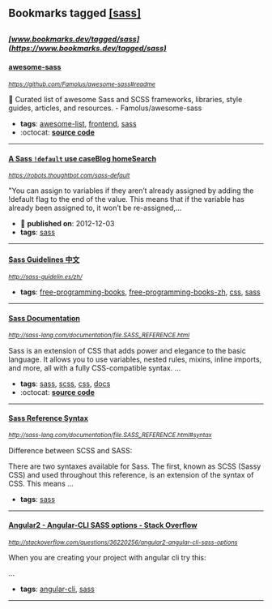 ## Bookmarks tagged [[sass]](https://www.bookmarks.dev/search?q=[sass])

_<sup><sup>[www.bookmarks.dev/tagged/sass](https://www.bookmarks.dev/tagged/sass)</sup></sup>_
---
#### [awesome-sass](https://github.com/Famolus/awesome-sass#readme)
_<sup>https://github.com/Famolus/awesome-sass#readme</sup>_

🎨 Curated list of awesome Sass and SCSS frameworks, libraries, style guides, articles, and resources. - Famolus/awesome-sass
* **tags**: [awesome-list](../tagged/awesome-list.md), [frontend](../tagged/frontend.md), [sass](../tagged/sass.md)
* :octocat: **[source code](https://github.com/Famolus/awesome-sass#readme)**
---
#### [A Sass `!default` use caseBlog homeSearch](https://robots.thoughtbot.com/sass-default)
_<sup>https://robots.thoughtbot.com/sass-default</sup>_

"You can assign to variables if they aren’t already assigned by adding the !default flag to the end of the value. This means that if the variable has already been assigned to, it won’t be re-assigned,...
* :calendar: **published on**: 2012-12-03
* **tags**: [sass](../tagged/sass.md)
---
#### [Sass Guidelines 中文](http://sass-guidelin.es/zh/)
_<sup>http://sass-guidelin.es/zh/</sup>_

* **tags**: [free-programming-books](../tagged/free-programming-books.md), [free-programming-books-zh](../tagged/free-programming-books-zh.md), [css](../tagged/css.md), [sass](../tagged/sass.md)
---
#### [Sass Documentation ](http://sass-lang.com/documentation/file.SASS_REFERENCE.html)
_<sup>http://sass-lang.com/documentation/file.SASS_REFERENCE.html</sup>_

Sass is an extension of CSS that adds power and elegance to the basic language. It allows you to use variables, nested rules, mixins, inline imports, and more, all with a fully CSS-compatible syntax. ...
* **tags**: [sass](../tagged/sass.md), [scss](../tagged/scss.md), [css](../tagged/css.md), [docs](../tagged/docs.md)
* :octocat: **[source code](https://github.com/sass/sass)**
---
#### [Sass Reference Syntax](http://sass-lang.com/documentation/file.SASS_REFERENCE.html#syntax)
_<sup>http://sass-lang.com/documentation/file.SASS_REFERENCE.html#syntax</sup>_

Difference between SCSS and SASS:

There are two syntaxes available for Sass. The first, known as SCSS (Sassy CSS) and used throughout this reference, is an extension of the syntax of CSS. This means ...
* **tags**: [sass](../tagged/sass.md)
---
#### [Angular2 - Angular-CLI SASS options - Stack Overflow](http://stackoverflow.com/questions/36220256/angular2-angular-cli-sass-options)
_<sup>http://stackoverflow.com/questions/36220256/angular2-angular-cli-sass-options</sup>_

When you are creating your project with angular cli try this:

...
* **tags**: [angular-cli](../tagged/angular-cli.md), [sass](../tagged/sass.md)
---
